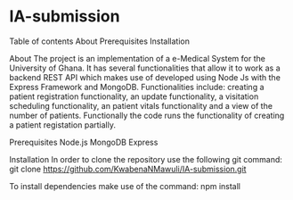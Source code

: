 # IA-submission
Table of contents
About
Prerequisites
Installation

About
The project is an implementation of a e-Medical System for the University of Ghana. It has several functionalities that allow it to work as a backend REST API which makes use of developed using Node Js with the Express Framework and MongoDB. Functionalities include: creating a patient registration functionality, an update functionality, a visitation scheduling functionality, an patient vitals functionality and a view of the number of patients. Functionally the code runs the functionality of creating a patient registation partially.

Prerequisites 
Node.js
MongoDB
Express


Installation
In order to clone the repository use the following git command:
git clone https://github.com/KwabenaNMawuli/IA-submission.git 

To install dependencies make use of the command:
npm install

